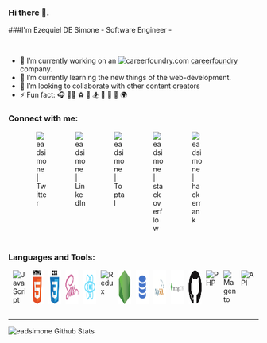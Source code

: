 <!--
**eadsimone/eadsimone** is a ✨ _special_ ✨ repository because its `README.md` (this file) appears on your GitHub profile.

Here are some ideas to get you started:

- 🔭 I’m currently working on ...
- 🌱 I’m currently learning ...
- 👯 I’m looking to collaborate on ...
- 🤔 I’m looking for help with ...
- 💬 Ask me about ...
- 📫 How to reach me: ...
- 😄 Pronouns: ...
- ⚡ Fun fact: ...
-->

### Hi there 👋. 
###I'm Ezequiel DE Simone -  Software Engineer -

<br />

- 🔭 I’m currently working on an <img alt="careerfoundry.com" height="15px" width="15px" src="https://careerfoundry.com/favicon.ico" />
  [careerfoundry] company.
- 🌱 I’m currently learning the new things of the web-development.
- 👯 I’m looking to collaborate with other content creators
- ⚡ Fun fact: 🎧 🏋️‍♂️ ⚽️ 🎾 🏂 🍷 🍫 🛫 🌍

### Connect with me:
<div style="display: flex; flex-direction: row; justify-content: space-evenly">
    <div>
        <a href="https://twitter.com/3p3ch3"><img align="left" alt="eadsimone | Twitter" width="22px" src="https://cdn.jsdelivr.net/npm/simple-icons@v3/icons/twitter.svg" /></a> 
    </div>
    <div>
        <a href="https://www.linkedin.com/in/edesimone/"><img align="left" alt="eadsimone | LinkedIn" width="22px" src="https://cdn.jsdelivr.net/npm/simple-icons@v3/icons/linkedin.svg" /></a> 
    </div>
    <div>
        <a href="https://www.toptal.com/resume/ezequiel-de-simone"><img align="left" alt="eadsimone | Toptal" width="22px" src="https://assets.toptal.io/assets/front/static/favicons/touch_x114_01eb8c.png" /></a> 
    </div>
    <div>
        <a href="https://stackoverflow.com/users/1655205/ezequiel-de-simone?tab=profile"><img align="left" alt="eadsimone | stackoverflow" width="22px" src="https://cdn.sstatic.net/Sites/stackoverflow/Img/favicon.ico?v=ec617d715196" /></a> 
    </div>
    <div>
        <a href="https://www.hackerrank.com/eadesimone"><img align="left" alt="eadsimone | hackerrank" width="22px" src="https://hrcdn.net/community-frontend/assets/favicon-ddc852f75a.png" /></a> 
    </div>
    <div></div>
</div>
<br />

### Languages and Tools:
<div style="display: flex; flex-direction: row; justify-content: space-evenly">
    <img align="left" alt="JavaScript" width="26px" src="https://cdn2.iconfinder.com/data/icons/designer-skills/128/code-programming-javascript-software-develop-command-language-128.png" />
    <img align="left" alt="HTML5" width="26px" src="https://raw.githubusercontent.com/github/explore/80688e429a7d4ef2fca1e82350fe8e3517d3494d/topics/html/html.png" />
    <img align="left" alt="CSS3" width="26px" src="https://raw.githubusercontent.com/github/explore/80688e429a7d4ef2fca1e82350fe8e3517d3494d/topics/css/css.png" />
    <img align="left" alt="Sass" width="26px" src="https://raw.githubusercontent.com/github/explore/80688e429a7d4ef2fca1e82350fe8e3517d3494d/topics/sass/sass.png" />
    <img align="left" alt="React" width="26px" src="https://raw.githubusercontent.com/github/explore/80688e429a7d4ef2fca1e82350fe8e3517d3494d/topics/react/react.png" />
    <img align="left" alt="Redux" width="26px" src="https://cdn4.iconfinder.com/data/icons/logos-brands-5/24/redux-128.png" />
    <img align="left" alt="Node.js" width="26px" src="https://raw.githubusercontent.com/github/explore/80688e429a7d4ef2fca1e82350fe8e3517d3494d/topics/nodejs/nodejs.png" />
    <img align="left" alt="SQL" width="26px" src="https://raw.githubusercontent.com/github/explore/80688e429a7d4ef2fca1e82350fe8e3517d3494d/topics/sql/sql.png" />
    <img align="left" alt="MySQL" width="26px" src="https://raw.githubusercontent.com/github/explore/80688e429a7d4ef2fca1e82350fe8e3517d3494d/topics/mysql/mysql.png" />
    <img align="left" alt="MongoDB" width="26px" src="https://raw.githubusercontent.com/github/explore/80688e429a7d4ef2fca1e82350fe8e3517d3494d/topics/mongodb/mongodb.png" />
    <img align="left" alt="GitHub" width="26px" src="https://raw.githubusercontent.com/github/explore/78df643247d429f6cc873026c0622819ad797942/topics/github/github.png" />
    <img align="left" alt="PHP" width="26px" src="https://cdn3.iconfinder.com/data/icons/popular-services-brands/512/php-128.png" />
    <img align="left" alt="Magento" width="26px" src="https://cdn4.iconfinder.com/data/icons/logos-and-brands/512/204_Magento_logo_logos-128.png" />
    <img align="left" alt="API" width="26px" src="https://cdn2.iconfinder.com/data/icons/coding-files-extensions/512/coding-file-extension-api-128.png" />
</div>
<br />

---

<img align="left" alt="eadsimone Github Stats" src="https://github-readme-stats.vercel.app/api?username=eadsimone&show_icons=true&hide_border=true" />


[careerfoundry]: https://careerfoundry.com/
